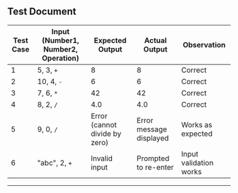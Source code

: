 ## Test Document

| Test Case | Input (Number1, Number2, Operation) | Expected Output | Actual Output | Observation |
|-----------|--------------------------------------|-----------------|---------------|-------------|
| 1 | 5, 3, `+` | 8 | 8 | Correct |
| 2 | 10, 4, `-` | 6 | 6 | Correct |
| 3 | 7, 6, `*` | 42 | 42 | Correct |
| 4 | 8, 2, `/` | 4.0 | 4.0 | Correct |
| 5 | 9, 0, `/` | Error (cannot divide by zero) | Error message displayed | Works as expected |
| 6 | "abc", 2, `+` | Invalid input | Prompted to re-enter | Input validation works |

---
